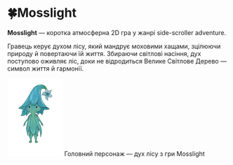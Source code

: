 # 🍀Mosslight

**Mosslight** — коротка атмосферна 2D гра у жанрі side-scroller adventure.

Гравець керує духом лісу, який мандрує моховими хащами, зцілюючи природу й повертаючи їй життя.
Збираючи світлові насіння, дух поступово оживляє ліс, доки не відродиться Велике Світлове Дерево — символ життя й гармонії.

<img src="/Docs/MainCharacter.png" width="25%" height="25%">
Головний персонаж — дух лісу з гри Mosslight
